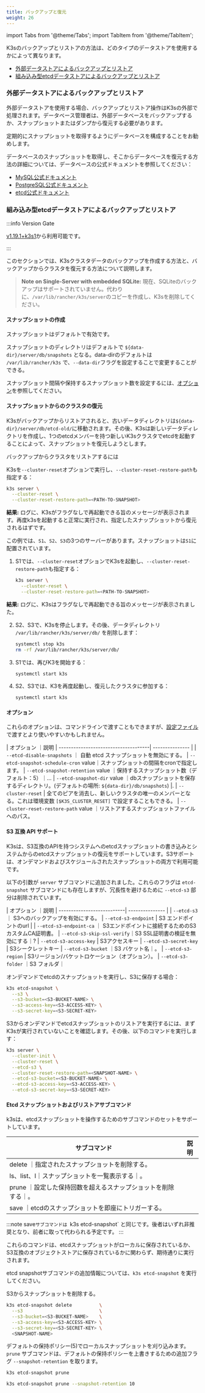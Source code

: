 ```yaml
---
title: バックアップと復元
weight: 26
---
```


import Tabs from '@theme/Tabs';
import TabItem from '@theme/TabItem';

K3sのバックアップとリストアの方法は、どのタイプのデータストアを使用するかによって異なります。

- [外部データストアによるバックアップとリストア](#backup-and-restore-with-external-datastore)
- [組み込み型etcdデータストアによるバックアップとリストア](#backup-and-restore-with-embedded-etcd-datastore)

### 外部データストアによるバックアップとリストア

外部データストアを使用する場合、バックアップとリストア操作はK3sの外部で処理されます。データベース管理者は、外部データベースをバックアップするか、スナップショットまたはダンプから復元する必要があります。

定期的にスナップショットを取得するようにデータベースを構成することをお勧めします。

データベースのスナップショットを取得し、そこからデータベースを復元する方法の詳細については、データベースの公式ドキュメントを参照してください：

- [MySQL公式ドキュメント](https://dev.mysql.com/doc/refman/8.0/en/replication-snapshot-method.html)
- [PostgreSQL公式ドキュメント](https://www.postgresql.org/docs/8.3/backup-dump.html)
- [etcd公式ドキュメント](https://etcd.io/docs/latest/op-guide/recovery/)

### 組み込み型etcdデータストアによるバックアップとリストア
:::info Version Gate

[v1.19.1+k3s1](https://github.com/k3s-io/k3s/releases/tag/v1.19.1%2Bk3s1)から利用可能です。

:::

このセクションでは、K3sクラスタデータのバックアップを作成する方法と、バックアップからクラスタを復元する方法について説明します。

>**Note on Single-Server with embedded SQLite:** 現在、SQLiteのバックアップはサポートされていません。代わりに、`/var/lib/rancher/k3s/server`のコピーを作成し、K3sを削除してください。

#### スナップショットの作成

スナップショットはデフォルトで有効です。

スナップショットのディレクトリはデフォルトで `${data-dir}/server/db/snapshots` となる。data-dirのデフォルトは `/var/lib/rancher/k3s` で、`--data-dir`フラグを設定することで変更することができる。

スナップショット間隔や保持するスナップショット数を設定するには、[オプション](#options)を参照してください。

#### スナップショットからのクラスタの復元

K3sがバックアップからリストアされると、古いデータディレクトリは`${data-dir}/server/db/etcd-old/`に移動されます。その後、K3sは新しいデータディレクトリを作成し、1つのetcdメンバーを持つ新しいK3sクラスタでetcdを起動することによって、スナップショットを復元しようとします。

バックアップからクラスタをリストアするには
<Tabs>
<TabItem value="シングルサーバ">

K3sを`--cluster-reset`オプションで実行し、`--cluster-reset-restore-path`も指定する：
```bash
k3s server \
  --cluster-reset \
  --cluster-reset-restore-path=<PATH-TO-SNAPSHOT>
```

**結果:** ログに、K3sがフラグなしで再起動できる旨のメッセージが表示されます。再度k3sを起動すると正常に実行され、指定したスナップショットから復元されるはずです。
</TabItem>

<TabItem value="高可用">

この例では、`S1`、`S2`、`S3`の3つのサーバーがあります。スナップショットは`S1`に配置されています。

1. S1では、`--cluster-reset`オプションでK3sを起動し、`--cluster-reset-restore-path`も指定する：
    ```bash
    k3s server \
      --cluster-reset \
      --cluster-reset-restore-path=<PATH-TO-SNAPSHOT>
    ```

**結果:** ログに、K3sはフラグなしで再起動できる旨のメッセージが表示されました。

2. S2、S3で、K3sを停止します。その後、データディレクトリ `/var/lib/rancher/k3s/server/db/` を削除します：
    ```bash
    systemctl stop k3s
    rm -rf /var/lib/rancher/k3s/server/db/
    ```

3. S1では、再びK3を開始する：
    ```bash
    systemctl start k3s
    ```

4. S2、S3では、K3を再度起動し、復元したクラスタに参加する：
    ```bash
    systemctl start k3s
    ```

</TabItem>
</Tabs>

#### オプション

これらのオプションは、コマンドラインで渡すこともできますが、[設定ファイル](../installation/configuration.md#configuration-file )で渡すとより使いやすいかもしれません。

| オプション                            ｜説明
| -------------------------------------| --------------- |
| `--etcd-disable-snapshots`           ｜ 自動 etcd スナップショットを無効にする。
| `--etcd-snapshot-schedule-cron` value｜スナップショットの間隔をcronで指定します。
| `--etcd-snapshot-retention` value    ｜保持するスナップショット数（デフォルト：5）｜...
| `--etcd-snapshot-dir` value          ｜dbスナップショットを保存するディレクトリ。(デフォルトの場所: `${data-dir}/db/snapshots`) |.
| `--cluster-reset`                    | 全てのピアを消去し、新しいクラスタの唯一のメンバーとなる。これは環境変数 `[$K3S_CLUSTER_RESET]` で設定することもできる。
| `--cluster-reset-restore-path` value ｜リストアするスナップショットファイルへのパス。


#### S3 互換 API サポート

K3sは、S3互換のAPIを持つシステムへのetcdスナップショットの書き込みとシステムからのetcdスナップショットの復元をサポートしています。S3サポートは、オンデマンドおよびスケジュールされたスナップショットの両方で利用可能です。

以下の引数が `server` サブコマンドに追加されました。これらのフラグは `etcd-snapshot` サブコマンドにも存在しますが、冗長性を避けるために `--etcd-s3` 部分は削除されています。

| オプション                 ｜説明
| ---------------------------| --------------- |
| `--etcd-s3`                ｜ S3へのバックアップを有効にする。
| `--etcd-s3-endpoint`       | S3 エンドポイントのurl |
| `--etcd-s3-endpoint-ca`    ｜ S3エンドポイントに接続するためのS3カスタムCA証明書。
| `--etcd-s3-skip-ssl-verify`｜S3 SSL証明書の検証を無効にする｜?
| `--etcd-s3-access-key`     | S3アクセスキー
| `--etcd-s3-secret-key`      | S3シークレットキー
| `--etcd-s3-bucket`         ｜S3 バケット名｜。
| `--etcd-s3-region`          | S3リージョン/バケットロケーション（オプション）。
| `--etcd-s3-folder`          ｜S3 フォルダ｜

オンデマンドでetcdのスナップショットを実行し、S3に保存する場合：
```bash
k3s etcd-snapshot \
  --s3 \
  --s3-bucket=<S3-BUCKET-NAME> \
  --s3-access-key=<S3-ACCESS-KEY> \
  --s3-secret-key=<S3-SECRET-KEY>
```

S3からオンデマンドでetcdスナップショットのリストアを実行するには、まずK3sが実行されていないことを確認します。その後、以下のコマンドを実行します：
```bash
k3s server \
  --cluster-init \
  --cluster-reset \
  --etcd-s3 \
  --cluster-reset-restore-path=<SNAPSHOT-NAME> \
  --etcd-s3-bucket=<S3-BUCKET-NAME> \
  --etcd-s3-access-key=<S3-ACCESS-KEY> \
  --etcd-s3-secret-key=<S3-SECRET-KEY>
```

#### Etcd スナップショットおよびリストアサブコマンド

k3sは、etcdスナップショットを操作するためのサブコマンドのセットをサポートしています。

| サブコマンド |説明
| ----------- | --------------- |
| delete     ｜指定されたスナップショットを削除する。
| ls、list、l｜スナップショットを一覧表示する｜。
| prune      ｜設定した保持回数を超えるスナップショットを削除する｜。
| save       ｜etcdのスナップショットを即座にトリガーする。

:::note
save`サブコマンドは `k3s etcd-snapshot` と同じです。後者はいずれ非推奨となり、前者に取って代わられる予定です。
:::

これらのコマンドは、etcdスナップショットがローカルに保存されているか、S3互換のオブジェクトストアに保存されているかに関わらず、期待通りに実行されます。

etcd snapshotサブコマンドの追加情報については、`k3s etcd-snapshot` を実行してください。

S3からスナップショットを削除する。

```bash
k3s etcd-snapshot delete          \
  --s3                            \
  --s3-bucket=<S3-BUCKET-NAME>    \
  --s3-access-key=<S3-ACCESS-KEY> \
  --s3-secret-key=<S3-SECRET-KEY> \
  <SNAPSHOT-NAME>
```

デフォルトの保持ポリシー(5)でローカルスナップショットを刈り込みます。`prune` サブコマンドは、デフォルトの保持ポリシーを上書きするための追加フラグ `--snapshot-retention` を取ります。

```bash
k3s etcd-snapshot prune
```

```bash
k3s etcd-snapshot prune --snapshot-retention 10
```
